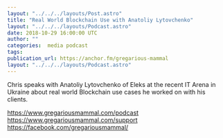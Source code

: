 ```yaml
---
layout: "../../../layouts/Post.astro"
title: "Real World Blockchain Use with Anatoliy Lytovchenko"
layout: "../../../layouts/Podcast.astro"
date: 2018-10-29 16:00:00 UTC
author: ""
categories:  media podcast
tags:
publication_url: https://anchor.fm/gregarious-mammal
layout: "../../../layouts/Podcast.astro"
---
```

Chris speaks with Anatoliy Lytovchenko of Eleks at the recent IT Arena in Ukraine about real world Blockchain use cases he worked on with his clients.

https://www.gregariousmammal.com/podcast
https://www.gregariousmammal.com/support
https://facebook.com/gregariousmammal/